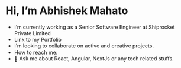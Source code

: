 <h1>Hi, I’m Abhishek Mahato</h1>

- I’m currently working as a Senior Software Engineer at Shiprocket Private Limited
- Link to my Portfolio <a href='https://abhishekmahato.netlify.app/'></a>
- I’m looking to collaborate on active and creative projects.
- How to reach me: [<img src="https://images.seeklogo.com/logo-png/49/1/twitter-x-logo-png_seeklogo-492395.png?v=638686948030000000" width="15px" height="15px"/>](https://twitter.com/honest_Coder)   [<img src="https://upload.wikimedia.org/wikipedia/commons/thumb/8/81/LinkedIn_icon.svg/1024px-LinkedIn_icon.svg.png" width="15px" height="15px"/>](https://www.linkedin.com/in/abhishekmah/)
- 💬 Ask me about React, Angular, NextJs or any tech related stuffs.
<!-- - 🤔 I’m looking for help with ... -->



<!-- <img src="https://github-readme-stats.vercel.app/api?username=abhishekmah&&show_icons=true&title_color=bb2acf&icon_color=bb2acf&text_color=#000000&bg_color=#FFFFFF" /> -->
